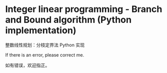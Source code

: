 # Integer linear programming - Branch and Bound algorithm (Python implementation)

整数线性规划：分枝定界法 Python 实现

If there is an error, please correct me.

如有错误，欢迎指正。